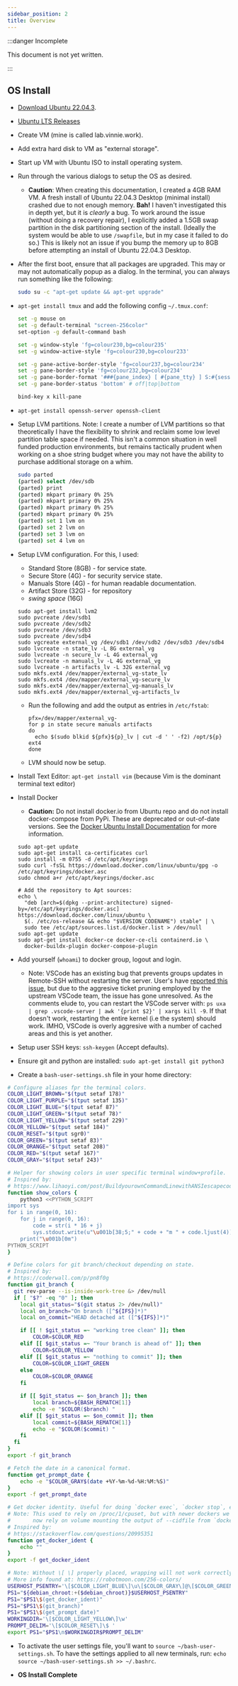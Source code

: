 ```yaml
---
sidebar_position: 2
title: Overview
---
```


:::danger Incomplete

This document is not yet written.

:::

## OS Install

- [Download Ubuntu 22.04.3](https://releases.ubuntu.com/22.04.3/ubuntu-22.04.3-desktop-amd64.iso).
- [Ubuntu LTS Releases](https://releases.ubuntu.com/)

- Create VM (mine is called lab.vinnie.work).

- Add extra hard disk to VM as "external storage".

- Start up VM with Ubuntu ISO to install operating system.

- Run through the various dialogs to setup the OS as desired.

  - **Caution**: When creating this documentation, I created a 4GB RAM VM. A fresh install of Ubuntu 22.04.3 Desktop (minimal install) crashed due to not enough memory. **Bah!** I haven't investigated this in depth yet, but it is _clearly_ a bug. To work around the issue (without doing a recovery repair), I explicitly added a 1.5GB swap partition in the disk partitioning section of the install. (Ideally the system would be able to use `/swapfile`, but in my case it failed to do so.) This is likely not an issue if you bump the memory up to 8GB before attempting an install of Ubuntu 22.04.3 Desktop.

- After the first boot, ensure that all packages are upgraded. This may or may not automatically popup as a dialog. In the terminal, you can always run something like the following:

  ```sh
  sudo su -c "apt-get update && apt-get upgrade"
  ```

- `apt-get install tmux` and add the following config `~/.tmux.conf`:

  ```sh
  set -g mouse on
  set -g default-terminal "screen-256color"
  set-option -g default-command bash

  set -g window-style 'fg=colour230,bg=colour235'
  set -g window-active-style 'fg=colour230,bg=colour233'

  set -g pane-active-border-style 'fg=colour237,bg=colour234'
  set -g pane-border-style 'fg=colour232,bg=colour234'
  set -g pane-border-format '###{pane_index} [ #{pane_tty} ] S:#{session_name} M:#{pane_marked} #{pane_width}x#{pane_height}'
  set -g pane-border-status 'bottom' # off|top|bottom

  bind-key x kill-pane
  ```

- `apt-get install openssh-server openssh-client`

- Setup LVM partitions. Note: I create a number of LVM partitions so that theoretically I have the flexibility to shrink and reclaim some low level partition table space if needed. This isn't a common situation in well funded production environments, but remains tactically prudent when working on a shoe string budget where you may not have the ability to purchase additional storage on a whim.

  ```sh
  sudo parted
  (parted) select /dev/sdb
  (parted) print
  (parted) mkpart primary 0% 25%
  (parted) mkpart primary 0% 25%
  (parted) mkpart primary 0% 25%
  (parted) mkpart primary 0% 25%
  (parted) set 1 lvm on
  (parted) set 2 lvm on
  (parted) set 3 lvm on
  (parted) set 4 lvm on
  ```

- Setup LVM configuration. For this, I used:

  - Standard Store (8GB) - for service state.
  - Secure Store (4G) - for security service state.
  - Manuals Store (4G) - for human readable documentation.
  - Artifact Store (32G) - for repository
  - _swing space_ (16G)

  ```
  sudo apt-get install lvm2
  sudo pvcreate /dev/sdb1
  sudo pvcreate /dev/sdb2
  sudo pvcreate /dev/sdb3
  sudo pvcreate /dev/sdb4
  sudo vgcreate external_vg /dev/sdb1 /dev/sdb2 /dev/sdb3 /dev/sdb4
  sudo lvcreate -n state_lv -L 8G external_vg
  sudo lvcreate -n secure_lv -L 4G external_vg
  sudo lvcreate -n manuals_lv -L 4G external_vg
  sudo lvcreate -n artifacts_lv -L 32G external_vg
  sudo mkfs.ext4 /dev/mapper/external_vg-state_lv
  sudo mkfs.ext4 /dev/mapper/external_vg-secure_lv
  sudo mkfs.ext4 /dev/mapper/external_vg-manuals_lv
  sudo mkfs.ext4 /dev/mapper/external_vg-artifacts_lv
  ```

  - Run the following and add the output as entries in `/etc/fstab`:

    ```
    pfx=/dev/mapper/external_vg-
    for p in state secure manuals artifacts
    do
      echo $(sudo blkid ${pfx}${p}_lv | cut -d ' ' -f2) /opt/${p} ext4
    done
    ```

  - LVM should now be setup.

- Install Text Editor: `apt-get install vim` (because Vim is the dominant terminal text editor)
- Install Docker

  - **Caution:** Do not install docker.io from Ubuntu repo and do not install docker-compose from PyPi. These are deprecated or out-of-date versions. See the [Docker Ubuntu Install Documentation](https://docs.docker.com/engine/install/ubuntu/#install-using-the-repository) for more information.

  ```
  sudo apt-get update
  sudo apt-get install ca-certificates curl
  sudo install -m 0755 -d /etc/apt/keyrings
  sudo curl -fsSL https://download.docker.com/linux/ubuntu/gpg -o /etc/apt/keyrings/docker.asc
  sudo chmod a+r /etc/apt/keyrings/docker.asc

  # Add the repository to Apt sources:
  echo \
    "deb [arch=$(dpkg --print-architecture) signed-by=/etc/apt/keyrings/docker.asc] https://download.docker.com/linux/ubuntu \
    $(. /etc/os-release && echo "$VERSION_CODENAME") stable" | \
    sudo tee /etc/apt/sources.list.d/docker.list > /dev/null
  sudo apt-get update
  sudo apt-get install docker-ce docker-ce-cli containerd.io \
    docker-buildx-plugin docker-compose-plugin
  ```

- Add yourself (`whoami`) to docker group, logout and login.
  - Note: VSCode has an existing bug that prevents groups updates in Remote-SSH without restarting the server. User's have [reported this issue](https://github.com/microsoft/vscode-remote-release/issues/5813), but due to the aggresive ticket pruning employed by the upstream VSCode team, the issue has gone unresolved. As the comments elude to, you can restart the VSCode server with: `ps uxa | grep .vscode-server | awk '{print $2}' | xargs kill -9`. If that doesn't work, restarting the entire kernel (i.e the system) should work. IMHO, VSCode is overly aggresive with a number of cached areas and this is yet another.

- Setup user SSH keys: `ssh-keygen` (Accept defaults).

- Ensure git and python are installed: `sudo apt-get install git python3`

- Create a `bash-user-settings.sh` file in your home directory:

```sh
# Configure aliases fpr the terminal colors.
COLOR_LIGHT_BROWN="$(tput setaf 178)"
COLOR_LIGHT_PURPLE="$(tput setaf 135)"
COLOR_LIGHT_BLUE="$(tput setaf 87)"
COLOR_LIGHT_GREEN="$(tput setaf 78)"
COLOR_LIGHT_YELLOW="$(tput setaf 229)"
COLOR_YELLOW="$(tput setaf 184)"
COLOR_RESET="$(tput sgr0)"
COLOR_GREEN="$(tput setaf 83)"
COLOR_ORANGE="$(tput setaf 208)"
COLOR_RED="$(tput setaf 167)"
COLOR_GRAY="$(tput setaf 243)"

# Helper for showing colors in user specific terminal window+profile.
# Inspired by:
# https://www.lihaoyi.com/post/BuildyourownCommandLinewithANSIescapecodes.html
function show_colors {
    python3 <<PYTHON_SCRIPT
import sys
for i in range(0, 16):
    for j in range(0, 16):
        code = str(i * 16 + j)
        sys.stdout.write(u"\u001b[38;5;" + code + "m " + code.ljust(4))
    print("\u001b[0m")
PYTHON_SCRIPT
}

# Define colors for git branch/checkout depending on state.
# Inspired by:
# https://coderwall.com/p/pn8f0g
function git_branch {
  git rev-parse --is-inside-work-tree &> /dev/null
  if [ "$?" -eq "0" ]; then
    local git_status="$(git status 2> /dev/null)"
    local on_branch="On branch ([^${IFS}]*)"
    local on_commit="HEAD detached at ([^${IFS}]*)"

    if [[ ! $git_status =~ "working tree clean" ]]; then
        COLOR=$COLOR_RED
    elif [[ $git_status =~ "Your branch is ahead of" ]]; then
        COLOR=$COLOR_YELLOW
    elif [[ $git_status =~ "nothing to commit" ]]; then
        COLOR=$COLOR_LIGHT_GREEN
    else
        COLOR=$COLOR_ORANGE
    fi

    if [[ $git_status =~ $on_branch ]]; then
        local branch=${BASH_REMATCH[1]}
        echo -e "$COLOR($branch) "
    elif [[ $git_status =~ $on_commit ]]; then
        local commit=${BASH_REMATCH[1]}
        echo -e "$COLOR($commit) "
    fi
  fi
}
export -f git_branch

# Fetch the date in a canonical format.
function get_prompt_date {
    echo -e "$COLOR_GRAY$(date +%Y-%m-%d-%H:%M:%S)"
}
export -f get_prompt_date

# Get docker identity. Useful for doing `docker exec`, `docker stop`, etc.
# Note: This used to rely on /proc/1/cpuset, but with newer dockers we
#       now rely on volume mounting the output of --cidfile from `docker run`.
# Inspired by:
# https://stackoverflow.com/questions/20995351
function get_docker_ident {
    echo ""
}
export -f get_docker_ident

# Note: Without \[ \] properly placed, wrapping will not work correctly.
# More info found at: https://robotmoon.com/256-colors/
USERHOST_PSENTRY='\[$COLOR_LIGHT_BLUE\]\u\[$COLOR_GRAY\]@\[$COLOR_GREEN\]\h '
PS1="${debian_chroot:+($debian_chroot)}$USERHOST_PSENTRY"
PS1="$PS1\$(get_docker_ident)"
PS1="$PS1\$(git_branch)"
PS1="$PS1\$(get_prompt_date)"
WORKINGDIR='\[$COLOR_LIGHT_YELLOW\]\w'
PROMPT_DELIM='\[$COLOR_RESET\]\$ '
export PS1="$PS1\n$WORKINGDIR$PROMPT_DELIM"
```

- To activate the user settings file, you'll want to `source ~/bash-user-settings.sh`. To have the settings applied to all new terminals, run: `echo source ~/bash-user-settings.sh >> ~/.bashrc`.

- **OS Install Complete**